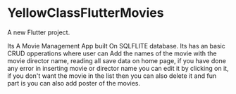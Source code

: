 # YellowClassFlutterMovies

A new Flutter project.

Its A Movie Management App built On SQLFLITE database. Its has an basic CRUD opperations where user can Add the names of the movie with the movie director name, reading all save data on home page, if you have done any error in inserting movie or director name you can edit it by clicking on it, if you don't want the movie in the list then you can also delete it and fun part is you can also add poster of the movies.
